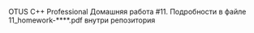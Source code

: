 OTUS C++ Professional Домашняя работа #11. Подробности в файле 11_homework-****.pdf внутри репозитория
